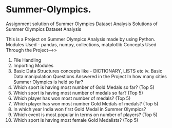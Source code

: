 # Summer-Olympics.
Assignment solution of Summer Olympics Dataset Analysis
Solutions of Summer Olympics Dataset Analysis

This is a Project on Summer Olympics Analysis made by using Python.
Modules Used - pandas, numpy, collections, matplotlib
Concepts Used Through the Project-->>
1.  File Handling 
2.  Importing Modules 
3.  Basic Data Structures concepts like - DICTIONARY, LISTS etc iv. Basic Data manipulation
Questions Answered in the Project
In how many cities Summer Olympics is held so far?
1.  Which sport is having most number of Gold Medals so far? (Top 5)
2.  Which sport is having most number of medals so far? (Top 5)
3.  Which player has won most number of medals? (Top 5)
4.  Which player has won most number Gold Medals of medals? (Top 5)
5.  In which year India won first Gold Medal in Summer Olympics?
6.  Which event is most popular in terms on number of players? (Top 5)
7.  Which sport is having most female Gold Medalists? (Top 5)
